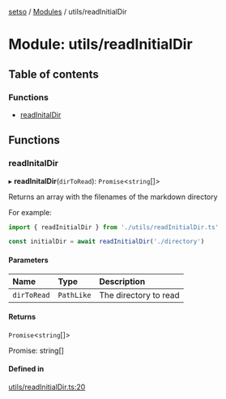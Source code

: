 [setso](../README.md) / [Modules](../modules.md) / utils/readInitialDir

# Module: utils/readInitialDir

## Table of contents

### Functions

- [readInitalDir](utils_readInitialDir.md#readinitaldir)

## Functions

### readInitalDir

▸ **readInitalDir**(`dirToRead`): `Promise`<`string`[]\>

Returns an array with the filenames of the markdown directory

For example:

```js
import { readInitialDir } from './utils/readInitialDir.ts'

const initialDir = await readInitialDir('./directory')
```

#### Parameters

| Name | Type | Description |
| :------ | :------ | :------ |
| `dirToRead` | `PathLike` | The directory to read |

#### Returns

`Promise`<`string`[]\>

Promise: string[]

#### Defined in

[utils/readInitialDir.ts:20](https://github.com/setsojs/setso/blob/df92c94/src/utils/readInitialDir.ts#L20)
